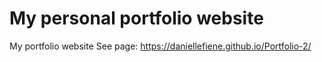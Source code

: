 # My personal portfolio website
 My portfolio website
See page: https://daniellefiene.github.io/Portfolio-2/
